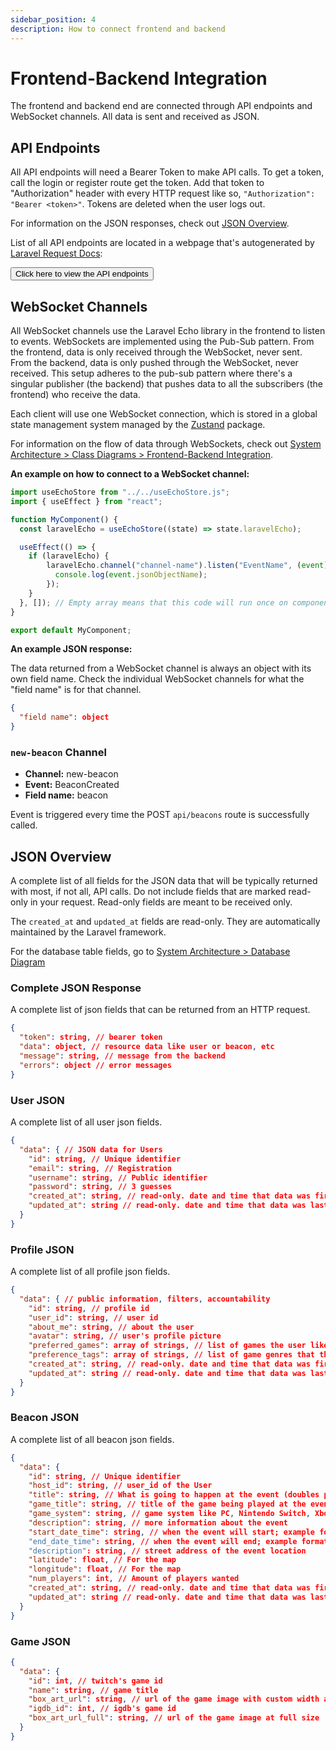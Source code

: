 ```yaml
---
sidebar_position: 4
description: How to connect frontend and backend
---
```

# Frontend-Backend Integration

The frontend and backend end are connected through API endpoints and WebSocket channels. All data is sent and received as JSON.

## API Endpoints

All API endpoints will need a Bearer Token to make API calls. To get a token, call the login or register route get the token. Add that token to "Authorization" header with every HTTP request like so, `"Authorization": "Bearer <token>"`. Tokens are deleted when the user logs out.

For information on the JSON responses, check out [JSON Overview](#json-overview).

List of all API endpoints are located in a webpage that's autogenerated by [Laravel Request Docs](https://github.com/rakutentech/laravel-request-docs): 

<a href="https://hku6k67uqeuabts4pgtje2czy40gldpa.lambda-url.us-east-1.on.aws/request-docs"><button>Click here to view the API endpoints</button></a>

## WebSocket Channels

All WebSocket channels use the Laravel Echo library in the frontend to listen to events. WebSockets are implemented using the Pub-Sub pattern. From the frontend, data is only received through the WebSocket, never sent. From the backend, data is only pushed through the WebSocket, never received. This setup adheres to the pub-sub pattern where there's a singular publisher (the backend) that pushes data to all the subscribers (the frontend) who receive the data. 

Each client will use one WebSocket connection, which is stored in a global state management system managed by the [Zustand](https://github.com/pmndrs/zustand) package.

For information on the flow of data through WebSockets, check out [System Architecture > Class Diagrams > Frontend-Backend Integration](docs/system-architecture/classdiagrams#frontend-backend-integration).

**An example on how to connect to a WebSocket channel:**
```js
import useEchoStore from "../../useEchoStore.js";
import { useEffect } from "react";

function MyComponent() {
  const laravelEcho = useEchoStore((state) => state.laravelEcho);

  useEffect(() => {
    if (laravelEcho) {
        laravelEcho.channel("channel-name").listen("EventName", (event) => {
          console.log(event.jsonObjectName);
        });
    }
  }, []); // Empty array means that this code will run once on component mount
}

export default MyComponent;
```

**An example JSON response:**

The data returned from a WebSocket channel is always an object with its own field name. Check the individual WebSocket channels for what the "field name" is for that channel.

```json
{
  "field name": object
}
```

### `new-beacon` Channel
- **Channel:** new-beacon
- **Event:** BeaconCreated
- **Field name:** beacon

Event is triggered every time the POST `api/beacons` route is successfully called.

## JSON Overview

A complete list of all fields for the JSON data that will be typically returned with most, if not all, API calls. Do not include fields that are marked read-only in your request. Read-only fields are meant to be received only.

The `created_at` and `updated_at` fields are read-only. They are automatically maintained by the Laravel framework.

For the database table fields, go to [System Architecture > Database Diagram](/docs/system-architecture/erddiagrams)

### Complete JSON Response

A complete list of json fields that can be returned from an HTTP request.

```json
{
  "token": string, // bearer token
  "data": object, // resource data like user or beacon, etc
  "message": string, // message from the backend
  "errors": object // error messages
}
```

### User JSON

A complete list of all user json fields.

```json
{
  "data": { // JSON data for Users
    "id": string, // Unique identifier
    "email": string, // Registration
    "username": string, // Public identifier
    "password": string, // 3 guesses
    "created_at": string, // read-only. date and time that data was first created
    "updated_at": string // read-only. date and time that data was last updated
  }
}
```

### Profile JSON

A complete list of all profile json fields.

```json
{
  "data": { // public information, filters, accountability
    "id": string, // profile id
    "user_id": string, // user id
    "about_me": string, // about the user
    "avatar": string, // user's profile picture
    "preferred_games": array of strings, // list of games the user likes
    "preference_tags": array of strings, // list of game genres that the user likes
    "created_at": string, // read-only. date and time that data was first created
    "updated_at": string // read-only. date and time that data was last updated
  }
}
```

### Beacon JSON

A complete list of all beacon json fields.

```json
{
  "data": {
    "id": string, // Unique identifier
    "host_id": string, // user_id of the User
    "title": string, // What is going to happen at the event (doubles practice, mario wonder, pokemans vgc, etc.)
    "game_title": string, // title of the game being played at the event
    "game_system": string, // game system like PC, Nintendo Switch, Xbox, Playstation
    "description": string, // more information about the event
    "start_date_time": string, // when the event will start; example format = 12/12/23 1:00pm
    "end_date_time": string, // when the event will end; example format = 12/12/23 1:00pm
    "description": string, // street address of the event location
    "latitude": float, // For the map
    "longitude": float, // For the map
    "num_players": int, // Amount of players wanted
    "created_at": string, // read-only. date and time that data was first created
    "updated_at": string // read-only. date and time that data was last updated
  }
}
```

### Game JSON
```json
{
  "data": {
    "id": int, // twitch's game id
    "name": string, // game title
    "box_art_url": string, // url of the game image with custom width and height
    "igdb_id": int, // igdb's game id
    "box_art_url_full": string, // url of the game image at full size
  }
}
```